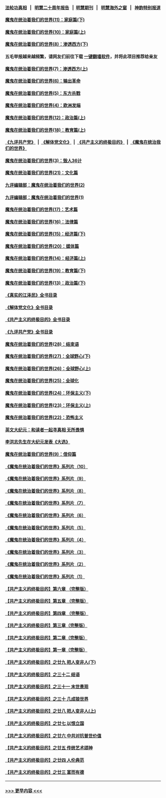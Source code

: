 #### [法轮功真相](https://github.com/gfw-breaker/truth/blob/master/README.md?t=0) &nbsp;&nbsp;|&nbsp;&nbsp; [明慧二十周年报告](https://github.com/gfw-breaker/mh-reports/blob/master/README.md?t=0) &nbsp;&nbsp;|&nbsp;&nbsp;[明慧期刊](https://github.com/gfw-breaker/mh-qikan) &nbsp;&nbsp;|&nbsp;&nbsp; [明慧海外之窗](https://github.com/gfw-breaker/mh-news/blob/master/README.md?t=0) &nbsp;&nbsp;|&nbsp;&nbsp; [神韵特别报道](https://github.com/gfw-breaker/mh-news/blob/master/shenyun.md?t=0)
#### [魔鬼在统治着我们的世界(11)：家庭篇(下)](../pages/nsc422/n10440961.md?t=12140150) 
#### [魔鬼在统治着我们的世界(10)：家庭篇(上)](../pages/nsc422/n10435448.md?t=12140150) 
#### [魔鬼在统治着我们的世界(8)：渗透西方(下)](../pages/nsc422/n10429603.md?t=12140150) 
#### 五毛举报越来越频繁，请网友们前往下载 [一键翻墙软件](https://github.com/gfw-breaker/ssr-accounts)，并将此项目推荐给亲友
#### [魔鬼在统治着我们的世界(7)：渗透西方(上)](../pages/nsc422/n10426013.md?t=12140150) 
#### [魔鬼在统治着我们的世界(6)：输出革命](../pages/nsc422/n10421536.md?t=12140150) 
#### [魔鬼在统治着我们的世界(5)：东方杀戮](../pages/nsc422/n10417707.md?t=12140150) 
#### [魔鬼在统治着我们的世界(4)：欧洲发端](../pages/nsc422/n10414890.md?t=12140150) 
#### [魔鬼在统治着我们的世界(12)：政治篇(上)](../pages/nsc422/n10444576.md?t=12140150) 
#### [魔鬼在统治着我们的世界(18)：教育篇(上)](../pages/nsc422/n10526970.md?t=12140150) 
#### [《九评共产党》](https://github.com/begood0513/9ping.md/blob/master/README.md) &nbsp;|&nbsp; [《解体党文化》](../../../../jtdwh.md/blob/master/README.md)  &nbsp;|&nbsp; [《共产主义的终极目的》](../../../../gczydzjmd.md/blob/master/README.md) &nbsp;|&nbsp; [《魔鬼在统治我们的世界》](../../../../mgztzwmdsj.md/blob/master/README.md) 
#### [魔鬼在统治着我们的世界(3)：毁人36计](../pages/nsc422/n10411583.md?t=12140150) 
#### [魔鬼在统治着我们的世界(21)：文化篇](../pages/nsc422/n10597706.md?t=12140150) 
#### [九评编辑部：魔鬼在统治着我们的世界(2)](../pages/nsc422/n10410036.md?t=12140150) 
#### [九评编辑部：魔鬼在统治着我们的世界(1)](../pages/nsc422/n10406825.md?t=12140150) 
#### [魔鬼在统治着我们的世界(17)：艺术篇](../pages/nsc422/n10499093.md?t=12140150) 
#### [魔鬼在统治着我们的世界(16)：法律篇](../pages/nsc422/n10485969.md?t=12140150) 
#### [魔鬼在统治着我们的世界(15)：经济篇(下)](../pages/nsc422/n10469975.md?t=12140150) 
#### [魔鬼在统治着我们的世界(20)：媒体篇](../pages/nsc422/n10586579.md?t=12140150) 
#### [魔鬼在统治着我们的世界(14)：经济篇(上)](../pages/nsc422/n10457370.md?t=12140150) 
#### [魔鬼在统治着我们的世界(19)：教育篇(下)](../pages/nsc422/n10564808.md?t=12140150) 
#### [魔鬼在统治着我们的世界(13)：政治篇(下)](../pages/nsc422/n10448270.md?t=12140150) 
#### [《真实的江泽民》全书目录](../pages/nsc422/n13721399.md?t=12140150) 
#### [《解体党文化》全书目录](../pages/nsc422/n13721157.md?t=12140150) 
#### [《共产主义的终极目的》全书目录](../pages/nsc422/n13721048.md?t=12140150) 
#### [《九评共产党》全书目录](../pages/nsc422/n13708085.md?t=12140150) 
#### [魔鬼在统治着我们的世界(28)：结束语](../pages/nsc422/n10936246.md?t=12140150) 
#### [魔鬼在统治着我们的世界(27)：全球野心(下)](../pages/nsc422/n10928319.md?t=12140150) 
#### [魔鬼在统治着我们的世界(26)：全球野心(上)](../pages/nsc422/n10900318.md?t=12140150) 
#### [魔鬼在统治着我们的世界(25)：全球化](../pages/nsc422/n10788205.md?t=12140150) 
#### [魔鬼在统治着我们的世界(24)：环保主义(下)](../pages/nsc422/n10695307.md?t=12140150) 
#### [魔鬼在统治着我们的世界(23)：环保主义(上)](../pages/nsc422/n10688613.md?t=12140150) 
#### [魔鬼在统治着我们的世界(22)：恐怖主义](../pages/nsc422/n10614727.md?t=12140150) 
#### [英文大纪元：和读者一起寻真相 无所畏惧](../pages/nsc422/n12542027.md?t=12140150) 
#### [李洪志先生在大纪元发表《大选》](../pages/nsc422/n12534746.md?t=12140150) 
#### [魔鬼在统治着我们的世界(9)：信仰篇](../pages/nsc422/n10432159.md?t=12140150) 
#### [《魔鬼在统治着我们的世界》系列片（10）](../pages/nsc422/n12292670.md?t=12140150) 
#### [《魔鬼在统治着我们的世界》系列片（9）](../pages/nsc422/n12290859.md?t=12140150) 
#### [《魔鬼在统治着我们的世界》系列片（8）](../pages/nsc422/n12287445.md?t=12140150) 
#### [《魔鬼在统治着我们的世界》系列片（7）](../pages/nsc422/n12283425.md?t=12140150) 
#### [《魔鬼在统治着我们的世界》系列片（6）](../pages/nsc422/n12282314.md?t=12140150) 
#### [《魔鬼在统治着我们的世界》系列片（5）](../pages/nsc422/n12281419.md?t=12140150) 
#### [《魔鬼在统治着我们的世界》系列片（4）](../pages/nsc422/n12274024.md?t=12140150) 
#### [《魔鬼在统治着我们的世界》系列片（3）](../pages/nsc422/n12271322.md?t=12140150) 
#### [《魔鬼在统治着我们的世界》系列片（2）](../pages/nsc422/n12269049.md?t=12140150) 
#### [《魔鬼在统治着我们的世界》系列片（1）](../pages/nsc422/n12267575.md?t=12140150) 
#### [【共产主义的终极目的】第六章 （完整版）](../pages/nsc422/n11428913.md?t=12140150) 
#### [【共产主义的终极目的】第五章 （完整版）](../pages/nsc422/n11428912.md?t=12140150) 
#### [【共产主义的终极目的】第四章 （完整版）](../pages/nsc422/n11428907.md?t=12140150) 
#### [【共产主义的终极目的】第三章（完整版）](../pages/nsc422/n11428848.md?t=12140150) 
#### [【共产主义的终极目的】第二章（完整版）](../pages/nsc422/n11428831.md?t=12140150) 
#### [【共产主义的终极目的】第一章（完整版）](../pages/nsc422/n11417651.md?t=12140150) 
#### [【共产主义的终极目的】之廿九 把人变非人(下)](../pages/nsc422/n11344140.md?t=12140150) 
#### [【共产主义的终极目的】之三十二 结语](../pages/nsc422/n11360535.md?t=12140150) 
#### [【共产主义的终极目的】之三十一 末世景观](../pages/nsc422/n11351129.md?t=12140150) 
#### [【共产主义的终极目的】之三十 几成狼世界](../pages/nsc422/n11348280.md?t=12140150) 
#### [【共产主义的终极目的】之廿八 把人变非人(上)](../pages/nsc422/n11340492.md?t=12140150) 
#### [【共产主义的终极目的】之廿七 以恨立国](../pages/nsc422/n11336944.md?t=12140150) 
#### [【共产主义的终极目的】之廿六 中共对抗普世价值](../pages/nsc422/n11324785.md?t=12140150) 
#### [【共产主义的终极目的】之廿五 传统艺术颂神](../pages/nsc422/n11296396.md?t=12140150) 
#### [【共产主义的终极目的】之廿四 人伦典范](../pages/nsc422/n11296397.md?t=12140150) 
#### [【共产主义的终极目的】之廿三 富而有德](../pages/nsc422/n11283598.md?t=12140150) 

----
#### [ >>> 更早内容 <<< ](../indexes/nsc422-earlier.md)
